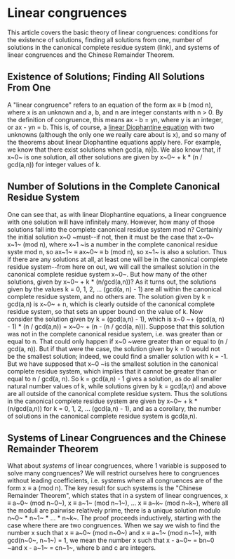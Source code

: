 # Linear congruences
This article covers the basic theory of linear congruences: conditions for the existence of solutions, finding all solutions from one, number of solutions in the canonical complete residue system (link), and systems of linear congruences and the Chinese Remainder Theorem.

Existence of Solutions; Finding All Solutions From One
------------------------------------------------------
A "linear congruence" refers to an equation of the form ax ≡ b (mod n), where x is an unknown and a, b, and n are integer constants with n > 0. By the definition of congruence, this means ax - b = yn, where y is an integer, or ax - yn = b. This is, of course, a [linear Diophantine equation](Linear%20diophantine%20equations.md) with two unknowns (although the only one we really care about is x), and so many of the theorems about linear Diophantine equations apply here. For example, we know that there exist solutions when gcd(a, n)|b. We also know that, if x~0~ is one solution, all other solutions are given by x~0~ + k * (n / gcd(a,n)) for integer values of k.

Number of Solutions in the Complete Canonical Residue System
------------------------------------------------------------
One can see that, as with linear Diophantine equations, a linear congruence with one solution will have infinitely many. However, how many of those solutions fall into the complete canonical residue system mod n? Certainly the initial solution x~0 ~must--if not, then it must be the case that x~0~  x~1~ (mod n), where x~1 ~is a number in the complete canonical residue syste mod n, so ax~1~ ≡ ax~0~ ≡ b (mod n), so x~1~ is also a solution. Thus if there are any solutions at all, at least one will be in the canonical complete residue system--from here on out, we will call the smallest solution in the canonical complete residue system x~0~. But how many of the other solutions, given by x~0~ + k * (n/gcd(a,n))? As it turns out, the solutions given by the values k = 0, 1, 2, ... (gcd(a, n) - 1) are all within the canonical complete residue system, and no others are. The solution given by k = gcd(a,n) is x~0~ + n, which is clearly outside of the canonical complete residue system, so that sets an upper bound on the value of k. Now consider the solution given by k = (gcd(a,n) - 1), which is x~0 ~+ (gcd(a, n) - 1) * (n / gcd(a,n)) = x~0~ + (n - (n / gcd(a, n))). Suppose that this solution was not in the complete canonical residue system, i.e. was greater than or equal to n. That could only happen if x~0 ~were greater than or equal to (n / gcd(a, n)). But if that were the case, the solution given by k = 0 would not be the smallest solution; indeed, we could find a smaller solution with k = -1. But we have supposed that x~0 ~is the smallest solution in the canonical complete residue system, which implies that it cannot be greater than or equal to n / gcd(a, n). So k = gcd(a,n) - 1 gives a solution, as do all smaller natural number values of k, while solutions given by k = gcd(a,n) and above are all outside of the canonical complete residue system. Thus the solutions in the canonical complete residue system are given by x~0~ + k * (n/gcd(a,n)) for k = 0, 1, 2, ... (gcd(a,n) - 1), and as a corollary, the number of solutions in the canonical complete residue system is gcd(a,n).

Systems of Linear Congruences and the Chinese Remainder Theorem
---------------------------------------------------------------
What about *systems* of linear congruences, where 1 variable is supposed to solve many congruences? We will restrict ourselves here to congruences without leading coefficients, i.e. systems where all congruences are of the form x ≡ a (mod n). The key result for such systems is the "Chinese Remainder Theorem", which states that in a system of linear congruences, x ≡ a~0~ (mod n~0~), x ≡ a~1~ (mod n~1~), ... x ≡ a~k~ (mod n~k~), where all the moduli are pairwise relatively prime, there is a unique solution modulo n~0~ * n~1~ * ... * n~k~. The proof proceeds inductively, starting with the case where there are two congruences. When we say we wish to find the number x such that x ≡ a~0~ (mod n~0~) and x ≡ a~1~ (mod n~1~), with gcd(n~0~, n~1~) = 1, we mean the number x such that x - a~0~ = bn~0 ~and x - a~1~ = cn~1~, where b and c are integers.

